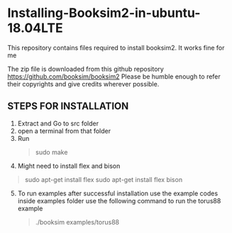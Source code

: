 # Installing-Booksim2-in-ubuntu-18.04LTE
This repository contains files required to install booksim2. It works fine for me

The zip file is downloaded from this github repository
https://github.com/booksim/booksim2
Please be humble enough to refer their copyrights and give credits wherever possible.

STEPS FOR INSTALLATION
-----------------------
1. Extract and Go to src folder
2. open a terminal from that folder
3. Run
    > sudo make
4. Might need to install flex and bison
  > sudo apt-get install flex
  > sudo apt-get install flex bison
5. To run examples after successful installation use the example codes inside examples folder
    use the following command to run the torus88 example
    > ./booksim examples/torus88

